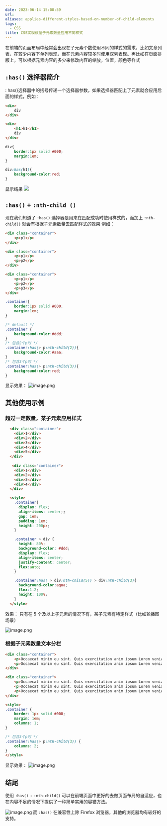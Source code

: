 ```yaml
---
date: 2023-06-14 15:00:59
url: 
aliases: applies-different-styles-based-on-number-of-child-elements
tags:
  - CSS
title: CSS实现根据子元素数量应用不同样式
---
```


在前端的页面布局中经常会出现在子元素个数使用不同的样式的需求，比如文章列表，在较少内容下单列表现，而在元素内容较多时使用双列表现。再比如在页面排版上，可以根据元素内容的多少来修改内容的缩放，位置，颜色等样式

## `:has()` 选择器简介

: has()选择器中的括号传递一个选择器参数，如果选择器匹配上了元素就会应用后面的样式，例如：

```html
<div>
	div
</div>

<div>
	<h1>h1</h1>
	div
</div>
```

```css
div{
	border:1px solid #000;
	margin:1em;
}

div:has(h1){
	background-color:red;
}
```

显示结果
![](https://img-blog.csdnimg.cn/img_convert/977d2a12ff7ae2a10d81dc466b7385ef.png)

## `:has()` + `:nth-child ()` 

现在我们知道了 `:has()` 选择器是用来在匹配成功时使用样式的，而加上 `:nth-child()` 就会有根据子元素数量去匹配样式的效果
例如：
```html
<div class="container">
	<p>p1</p>
</div>

<div class="container">
	<p>p1</p>
	<p>p2</p>
</div>

<div class="container">
	<p>p1</p>
	<p>p2</p>
	<p>p3</p>
</div>
```

```css
.container{
	border:1px solid #000;
	margin:1em;
}

/* default */
.container {
	background-color:#ddd;
}
/* 包含2个p时 */
.container:has(> p:nth-child(2)){
	background-color:#aaa;
}
/* 包含3个p时 */
.container:has(> p:nth-child(3)){
	background-color:red;
}
```

显示效果：
![image.png](https://img-blog.csdnimg.cn/img_convert/1cb347be4a6c6e040e2a95358bbf0e4b.png)


## 其他使用示例

### 超过一定数量，某子元素应用样式

```html
  <div class="container">
    <div>1</div>
    <div>2</div>
    <div>3</div>
    <div>4</div>
    <div>5</div>
  </div>
  
   <div class="container">
    <div>1</div>
    <div>2</div>
    <div>3</div>
    <div>4</div>
  </div>

  <style>
    .container{
      display: flex;
      align-items: center;;
      gap: 1em;
      padding: 1em;
      height: 200px;
    }

    .container > div {
      height: 80%;
      background-color: #ddd;
      display: flex;
      align-items: center;
      justify-content: center;
      flex:auto;
    }

    .container:has( > div:nth-child(5)) > div:nth-child(3){
      background-color:aqua;
      flex:1.2;
      height: 100%;
    }
  </style>
```
效果：
只有在 5 个及以上子元素的情况下有，某子元素有特定样式（比如轮播图场景）

![image.png](https://img-blog.csdnimg.cn/img_convert/c61c75f7d9c79b46f318bf2fafd3b997.png)

### 根据子元素数量文本分栏

```html
<div class="container">
	<p>Occaecat minim eu sint. Quis exercitation anim ipsum Lorem veniam sint. Proident ea irure id sit eu eu in. Cillum incididunt nisi nisi velit non cupidatat sint veniam minim voluptate voluptate exercitation velit tempor aliquip. Nisi exercitation ullamco aute ea laborum incididunt deserunt minim proident dolor tempor proident voluptate ipsum sit. Reprehenderit mollit exercitation amet cillum et irure est laboris esse excepteur voluptate aute. In in mollit qui aliqua culpa aliquip fugiat nulla occaecat magna id veniam quis.</p>
	<p>Occaecat minim eu sint. Quis exercitation anim ipsum Lorem veniam sint. Proident ea irure id sit eu eu in. Cillum incididunt nisi nisi velit non cupidatat sint veniam minim voluptate voluptate exercitation velit tempor aliquip. Nisi exercitation ullamco aute ea laborum incididunt deserunt minim proident dolor tempor proident voluptate ipsum sit. Reprehenderit mollit exercitation amet cillum et irure est laboris esse excepteur voluptate aute. In in mollit qui aliqua culpa aliquip fugiat nulla occaecat magna id veniam quis.</p>
</div>

<div class="container">
	<p>Occaecat minim eu sint. Quis exercitation anim ipsum Lorem veniam sint. Proident ea irure id sit eu eu in. Cillum incididunt nisi nisi velit non cupidatat sint veniam minim voluptate voluptate exercitation velit tempor aliquip. Nisi exercitation ullamco aute ea laborum incididunt deserunt minim proident dolor tempor proident voluptate ipsum sit. Reprehenderit mollit exercitation amet cillum et irure est laboris esse excepteur voluptate aute. In in mollit qui aliqua culpa aliquip fugiat nulla occaecat magna id veniam quis.</p>
	<p>Occaecat minim eu sint. Quis exercitation anim ipsum Lorem veniam sint. Proident ea irure id sit eu eu in. Cillum incididunt nisi nisi velit non cupidatat sint veniam minim voluptate voluptate exercitation velit tempor aliquip. Nisi exercitation ullamco aute ea laborum incididunt deserunt minim proident dolor tempor proident voluptate ipsum sit. Reprehenderit mollit exercitation amet cillum et irure est laboris esse excepteur voluptate aute. In in mollit qui aliqua culpa aliquip fugiat nulla occaecat magna id veniam quis.</p>
	<p>Occaecat minim eu sint. Quis exercitation anim ipsum Lorem veniam sint. Proident ea irure id sit eu eu in. Cillum incididunt nisi nisi velit non cupidatat sint veniam minim voluptate voluptate exercitation velit tempor aliquip. Nisi exercitation ullamco aute ea laborum incididunt deserunt minim proident dolor tempor proident voluptate ipsum sit. Reprehenderit mollit exercitation amet cillum et irure est laboris esse excepteur voluptate aute. In in mollit qui aliqua culpa aliquip fugiat nulla occaecat magna id veniam quis.</p>
</div>

<style>
.container {
	border: 1px solid #000;
	margin: 1em;
	columns: 1;
}

/* 包含3个p时 */
.container:has(> p:nth-child(3)) {
	columns: 2;
}
</style>
```

显示效果：
![image.png](https://img-blog.csdnimg.cn/img_convert/d56660f9357c8ca1b603a5b2bfc380aa.png)

## 结尾

使用 `:has()` + `:nth-child()` 可以在前端页面中更好的去做页面布局的自适应，也在内容不足的情况下提供了一种简单实用的容错方法。

![image.png](https://img-blog.csdnimg.cn/img_convert/23b2bb68d871ce023d85a687f27c90e7.png)
而 `:has()` 在兼容性上除 Firefox 浏览器，其他的浏览器均有较好的支持。
